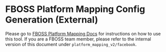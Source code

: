 # FBOSS Platform Mapping Config Generation (External)

Please go to [FBOSS Platform Mapping Docs](https://facebook.github.io/fboss/docs/developing/platform_mapping/) for instructions on how to use this tool. If you are a FBOSS team member, please refer to the internal version of this document under `platform_mapping_v2/facebook`.
